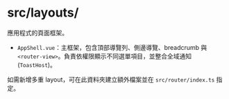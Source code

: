 # src/layouts/

應用程式的頁面框架。

- `AppShell.vue`：主框架，包含頂部導覽列、側邊導覽、breadcrumb 與 `<router-view>`。負責依權限顯示不同選單項目，並整合全域通知 (`ToastHost`)。

如需新增多重 layout，可在此資料夾建立額外檔案並在 `src/router/index.ts` 指定。

